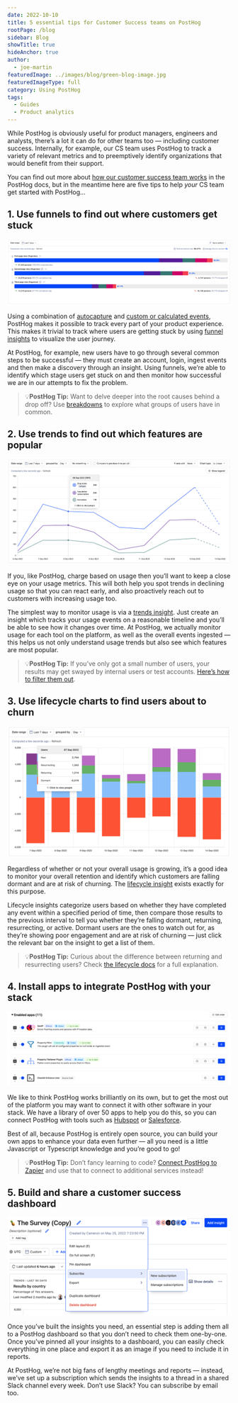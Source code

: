 ```yaml
---
date: 2022-10-10
title: 5 essential tips for Customer Success teams on PostHog
rootPage: /blog
sidebar: Blog
showTitle: true
hideAnchor: true
author:
  - joe-martin
featuredImage: ../images/blog/green-blog-image.jpg
featuredImageType: full
category: Using PostHog
tags:
  - Guides
  - Product analytics
---
```


While PostHog is obviously useful for product managers, engineers and analysts, there’s a lot it can do for other teams too — including customer success. Internally, for example, our CS team uses PostHog to track a variety of relevant metrics and to preemptively identify organizations that would benefit from their support.

You can find out more about [how our customer success team works](/handbook/people/team-structure/customer-success) in the PostHog docs, but in the meantime here are five tips to help _your_ CS team get started with PostHog…

## 1. Use funnels to find out where customers get stuck
![Top to bottom funnels in PostHog](../images/blog/activation-checklist-images/top-down-funnel.png)

Using a combination of [autocapture](/manual/events#autocapture-event-tracking) and [custom or calculated events](/tutorials/event-tracking-guide#using-custom-events-to-track-advanced-behaviors), PostHog makes it possible to track every part of your product experience. This makes it trivial to track where users are getting stuck by using [funnel insights](/manual/funnels) to visualize the user journey.

At PostHog, for example, new users have to go through several common steps to be successful — they must create an account, login, ingest events and then make a discovery through an insight. Using funnels, we’re able to identify which stage users get stuck on and then monitor how successful we are in our attempts to fix the problem.

> 💡**PostHog Tip:** Want to delve deeper into the root causes behind a drop off? Use [breakdowns](/manual/funnels#identify-possible-causes-of-failure-and-success) to explore what groups of users have in common. 

## 2. Use trends to find out which features are popular
![graph of an insight broken down by a property](../images/blog/activation-checklist-images/posthog-trend-insight.png)

If you, like PostHog, charge based on usage then you’ll want to keep a close eye on your usage metrics. This will both help you spot trends in declining usage so that you can react early, and also proactively reach out to customers with increasing usage too. 

The simplest way to monitor usage is via a [trends insight](/manual/trends). Just create an insight which tracks your usage events on a reasonable timeline and you’ll be able to see how it changes over time. At PostHog, we actually monitor usage for each tool on the platform, as well as the overall events ingested — this helps us not only understand usage trends but also see which features are most popular. 

> 💡**PostHog Tip:** If you’ve only got a small number of users, your results may get swayed by internal users or test accounts. [Here’s how to filter them out](/tutorials/filter-internal-users).

## 3. Use lifecycle charts to find users about to churn
![lifecycle chart in posthog](../images/blog/activation-checklist-images/lifecycle-chart-posthog.png)

Regardless of whether or not your overall usage is growing, it’s a good idea to monitor your overall retention and identify which customers are falling dormant and are at risk of churning. The [lifecycle insight](/manual/lifecycle) exists exactly for this purpose.

Lifecycle insights categorize users based on whether they have completed any event within a specified period of time, then compare those results to the previous interval to tell you whether they’re falling dormant, returning, resurrecting, or active. Dormant users are the ones to watch out for, as they’re showing poor engagement and are at risk of churning — just click the relevant bar on the insight to get a list of them. 

> 💡**PostHog Tip:** Curious about the difference between returning and resurrecting users? Check [the lifecycle docs](/manual/lifecycle#interpreting-your-lifecycle) for a full explanation. 

## 4. Install apps to integrate PostHog with your stack
![apps for cs teams](../images/blog/activation-checklist-images/apps-for-cs-teams.png)

We like to think PostHog works brilliantly on its own, but to get the most out of the platform you may want to connect it with other software in your stack. We have a library of over 50 apps to help you do this, so you can connect PostHog with tools such as [Hubspot](/apps/hubspot-connector) or [Salesforce](/apps/salesforce-connector). 

Best of all, because PostHog is entirely open source, you can build your own apps to enhance your data even further — all you need is a little Javascript or Typescript knowledge and you’re good to go!

> 💡**PostHog Tip:** Don’t fancy learning to code? [Connect PostHog to Zapier](/apps/zapier-connector) and use that to connect to additional services instead!

## 5. Build and share a customer success dashboard
![subscriptions in posthog](../images/blog/activation-checklist-images/subscribe-in-posthog.png)

Once you’ve built the insights you need, an essential step is adding them all to a PostHog dashboard so that you don’t need to check them one-by-one. Once you’ve pinned all your insights to a dashboard, you can easily check everything in one place and export it as an image if you need to include it in reports. 

At PostHog, we’re not big fans of lengthy meetings and reports — instead, we’ve set up a subscription which sends the insights to a thread in a shared Slack channel every week. Don’t use Slack? You can subscribe by email too.
